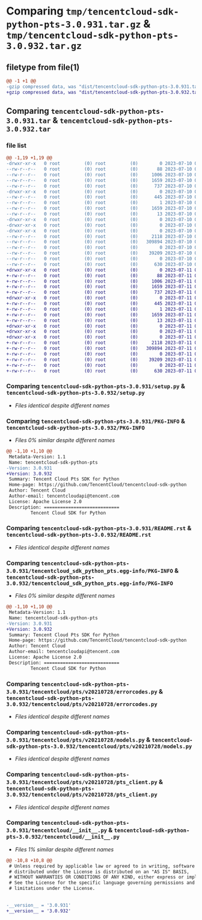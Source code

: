 # Comparing `tmp/tencentcloud-sdk-python-pts-3.0.931.tar.gz` & `tmp/tencentcloud-sdk-python-pts-3.0.932.tar.gz`

## filetype from file(1)

```diff
@@ -1 +1 @@
-gzip compressed data, was "dist/tencentcloud-sdk-python-pts-3.0.931.tar", last modified: Mon Jul 10 00:48:56 2023, max compression
+gzip compressed data, was "dist/tencentcloud-sdk-python-pts-3.0.932.tar", last modified: Tue Jul 11 00:54:21 2023, max compression
```

## Comparing `tencentcloud-sdk-python-pts-3.0.931.tar` & `tencentcloud-sdk-python-pts-3.0.932.tar`

### file list

```diff
@@ -1,19 +1,19 @@
-drwxr-xr-x   0 root         (0) root         (0)        0 2023-07-10 00:48:56.000000 tencentcloud-sdk-python-pts-3.0.931/
--rw-r--r--   0 root         (0) root         (0)       88 2023-07-10 00:48:56.000000 tencentcloud-sdk-python-pts-3.0.931/setup.cfg
--rw-r--r--   0 root         (0) root         (0)     1006 2023-07-10 00:48:55.000000 tencentcloud-sdk-python-pts-3.0.931/setup.py
--rw-r--r--   0 root         (0) root         (0)     1659 2023-07-10 00:48:56.000000 tencentcloud-sdk-python-pts-3.0.931/PKG-INFO
--rw-r--r--   0 root         (0) root         (0)      737 2023-07-10 00:48:55.000000 tencentcloud-sdk-python-pts-3.0.931/README.rst
-drwxr-xr-x   0 root         (0) root         (0)        0 2023-07-10 00:48:56.000000 tencentcloud-sdk-python-pts-3.0.931/tencentcloud_sdk_python_pts.egg-info/
--rw-r--r--   0 root         (0) root         (0)      445 2023-07-10 00:48:56.000000 tencentcloud-sdk-python-pts-3.0.931/tencentcloud_sdk_python_pts.egg-info/SOURCES.txt
--rw-r--r--   0 root         (0) root         (0)        1 2023-07-10 00:48:56.000000 tencentcloud-sdk-python-pts-3.0.931/tencentcloud_sdk_python_pts.egg-info/dependency_links.txt
--rw-r--r--   0 root         (0) root         (0)     1659 2023-07-10 00:48:56.000000 tencentcloud-sdk-python-pts-3.0.931/tencentcloud_sdk_python_pts.egg-info/PKG-INFO
--rw-r--r--   0 root         (0) root         (0)       13 2023-07-10 00:48:56.000000 tencentcloud-sdk-python-pts-3.0.931/tencentcloud_sdk_python_pts.egg-info/top_level.txt
-drwxr-xr-x   0 root         (0) root         (0)        0 2023-07-10 00:48:56.000000 tencentcloud-sdk-python-pts-3.0.931/tencentcloud/
-drwxr-xr-x   0 root         (0) root         (0)        0 2023-07-10 00:48:56.000000 tencentcloud-sdk-python-pts-3.0.931/tencentcloud/pts/
-drwxr-xr-x   0 root         (0) root         (0)        0 2023-07-10 00:48:56.000000 tencentcloud-sdk-python-pts-3.0.931/tencentcloud/pts/v20210728/
--rw-r--r--   0 root         (0) root         (0)     2118 2023-07-10 00:48:55.000000 tencentcloud-sdk-python-pts-3.0.931/tencentcloud/pts/v20210728/errorcodes.py
--rw-r--r--   0 root         (0) root         (0)   309894 2023-07-10 00:48:55.000000 tencentcloud-sdk-python-pts-3.0.931/tencentcloud/pts/v20210728/models.py
--rw-r--r--   0 root         (0) root         (0)        0 2023-07-10 00:48:55.000000 tencentcloud-sdk-python-pts-3.0.931/tencentcloud/pts/v20210728/__init__.py
--rw-r--r--   0 root         (0) root         (0)    39209 2023-07-10 00:48:55.000000 tencentcloud-sdk-python-pts-3.0.931/tencentcloud/pts/v20210728/pts_client.py
--rw-r--r--   0 root         (0) root         (0)        0 2023-07-10 00:48:55.000000 tencentcloud-sdk-python-pts-3.0.931/tencentcloud/pts/__init__.py
--rw-r--r--   0 root         (0) root         (0)      630 2023-07-10 00:48:55.000000 tencentcloud-sdk-python-pts-3.0.931/tencentcloud/__init__.py
+drwxr-xr-x   0 root         (0) root         (0)        0 2023-07-11 00:54:21.000000 tencentcloud-sdk-python-pts-3.0.932/
+-rw-r--r--   0 root         (0) root         (0)       88 2023-07-11 00:54:21.000000 tencentcloud-sdk-python-pts-3.0.932/setup.cfg
+-rw-r--r--   0 root         (0) root         (0)     1006 2023-07-11 00:54:21.000000 tencentcloud-sdk-python-pts-3.0.932/setup.py
+-rw-r--r--   0 root         (0) root         (0)     1659 2023-07-11 00:54:21.000000 tencentcloud-sdk-python-pts-3.0.932/PKG-INFO
+-rw-r--r--   0 root         (0) root         (0)      737 2023-07-11 00:54:21.000000 tencentcloud-sdk-python-pts-3.0.932/README.rst
+drwxr-xr-x   0 root         (0) root         (0)        0 2023-07-11 00:54:21.000000 tencentcloud-sdk-python-pts-3.0.932/tencentcloud_sdk_python_pts.egg-info/
+-rw-r--r--   0 root         (0) root         (0)      445 2023-07-11 00:54:21.000000 tencentcloud-sdk-python-pts-3.0.932/tencentcloud_sdk_python_pts.egg-info/SOURCES.txt
+-rw-r--r--   0 root         (0) root         (0)        1 2023-07-11 00:54:21.000000 tencentcloud-sdk-python-pts-3.0.932/tencentcloud_sdk_python_pts.egg-info/dependency_links.txt
+-rw-r--r--   0 root         (0) root         (0)     1659 2023-07-11 00:54:21.000000 tencentcloud-sdk-python-pts-3.0.932/tencentcloud_sdk_python_pts.egg-info/PKG-INFO
+-rw-r--r--   0 root         (0) root         (0)       13 2023-07-11 00:54:21.000000 tencentcloud-sdk-python-pts-3.0.932/tencentcloud_sdk_python_pts.egg-info/top_level.txt
+drwxr-xr-x   0 root         (0) root         (0)        0 2023-07-11 00:54:21.000000 tencentcloud-sdk-python-pts-3.0.932/tencentcloud/
+drwxr-xr-x   0 root         (0) root         (0)        0 2023-07-11 00:54:21.000000 tencentcloud-sdk-python-pts-3.0.932/tencentcloud/pts/
+drwxr-xr-x   0 root         (0) root         (0)        0 2023-07-11 00:54:21.000000 tencentcloud-sdk-python-pts-3.0.932/tencentcloud/pts/v20210728/
+-rw-r--r--   0 root         (0) root         (0)     2118 2023-07-11 00:54:21.000000 tencentcloud-sdk-python-pts-3.0.932/tencentcloud/pts/v20210728/errorcodes.py
+-rw-r--r--   0 root         (0) root         (0)   309894 2023-07-11 00:54:21.000000 tencentcloud-sdk-python-pts-3.0.932/tencentcloud/pts/v20210728/models.py
+-rw-r--r--   0 root         (0) root         (0)        0 2023-07-11 00:54:21.000000 tencentcloud-sdk-python-pts-3.0.932/tencentcloud/pts/v20210728/__init__.py
+-rw-r--r--   0 root         (0) root         (0)    39209 2023-07-11 00:54:21.000000 tencentcloud-sdk-python-pts-3.0.932/tencentcloud/pts/v20210728/pts_client.py
+-rw-r--r--   0 root         (0) root         (0)        0 2023-07-11 00:54:21.000000 tencentcloud-sdk-python-pts-3.0.932/tencentcloud/pts/__init__.py
+-rw-r--r--   0 root         (0) root         (0)      630 2023-07-11 00:54:21.000000 tencentcloud-sdk-python-pts-3.0.932/tencentcloud/__init__.py
```

### Comparing `tencentcloud-sdk-python-pts-3.0.931/setup.py` & `tencentcloud-sdk-python-pts-3.0.932/setup.py`

 * *Files identical despite different names*

### Comparing `tencentcloud-sdk-python-pts-3.0.931/PKG-INFO` & `tencentcloud-sdk-python-pts-3.0.932/PKG-INFO`

 * *Files 0% similar despite different names*

```diff
@@ -1,10 +1,10 @@
 Metadata-Version: 1.1
 Name: tencentcloud-sdk-python-pts
-Version: 3.0.931
+Version: 3.0.932
 Summary: Tencent Cloud Pts SDK for Python
 Home-page: https://github.com/TencentCloud/tencentcloud-sdk-python
 Author: Tencent Cloud
 Author-email: tencentcloudapi@tencent.com
 License: Apache License 2.0
 Description: ============================
         Tencent Cloud SDK for Python
```

### Comparing `tencentcloud-sdk-python-pts-3.0.931/README.rst` & `tencentcloud-sdk-python-pts-3.0.932/README.rst`

 * *Files identical despite different names*

### Comparing `tencentcloud-sdk-python-pts-3.0.931/tencentcloud_sdk_python_pts.egg-info/PKG-INFO` & `tencentcloud-sdk-python-pts-3.0.932/tencentcloud_sdk_python_pts.egg-info/PKG-INFO`

 * *Files 0% similar despite different names*

```diff
@@ -1,10 +1,10 @@
 Metadata-Version: 1.1
 Name: tencentcloud-sdk-python-pts
-Version: 3.0.931
+Version: 3.0.932
 Summary: Tencent Cloud Pts SDK for Python
 Home-page: https://github.com/TencentCloud/tencentcloud-sdk-python
 Author: Tencent Cloud
 Author-email: tencentcloudapi@tencent.com
 License: Apache License 2.0
 Description: ============================
         Tencent Cloud SDK for Python
```

### Comparing `tencentcloud-sdk-python-pts-3.0.931/tencentcloud/pts/v20210728/errorcodes.py` & `tencentcloud-sdk-python-pts-3.0.932/tencentcloud/pts/v20210728/errorcodes.py`

 * *Files identical despite different names*

### Comparing `tencentcloud-sdk-python-pts-3.0.931/tencentcloud/pts/v20210728/models.py` & `tencentcloud-sdk-python-pts-3.0.932/tencentcloud/pts/v20210728/models.py`

 * *Files identical despite different names*

### Comparing `tencentcloud-sdk-python-pts-3.0.931/tencentcloud/pts/v20210728/pts_client.py` & `tencentcloud-sdk-python-pts-3.0.932/tencentcloud/pts/v20210728/pts_client.py`

 * *Files identical despite different names*

### Comparing `tencentcloud-sdk-python-pts-3.0.931/tencentcloud/__init__.py` & `tencentcloud-sdk-python-pts-3.0.932/tencentcloud/__init__.py`

 * *Files 1% similar despite different names*

```diff
@@ -10,8 +10,8 @@
 # Unless required by applicable law or agreed to in writing, software
 # distributed under the License is distributed on an "AS IS" BASIS,
 # WITHOUT WARRANTIES OR CONDITIONS OF ANY KIND, either express or implied.
 # See the License for the specific language governing permissions and
 # limitations under the License.
 
 
-__version__ = '3.0.931'
+__version__ = '3.0.932'
```

